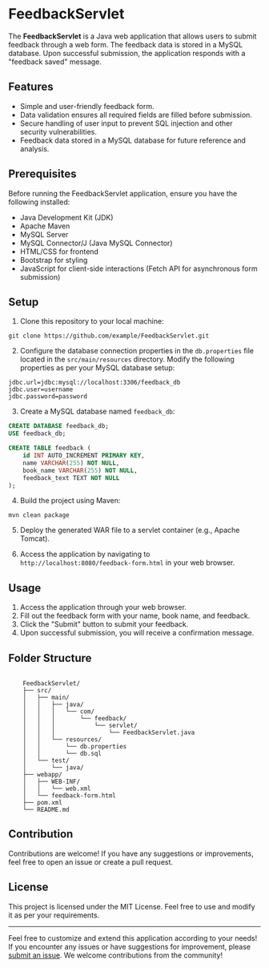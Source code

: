 # FeedbackServlet

The **FeedbackServlet** is a Java web application that allows users to submit feedback through a web form. The feedback data is stored in a MySQL database. Upon successful submission, the application responds with a "feedback saved" message.

## Features

- Simple and user-friendly feedback form.
- Data validation ensures all required fields are filled before submission.
- Secure handling of user input to prevent SQL injection and other security vulnerabilities.
- Feedback data stored in a MySQL database for future reference and analysis.

## Prerequisites

Before running the FeedbackServlet application, ensure you have the following installed:

- Java Development Kit (JDK)
- Apache Maven
- MySQL Server
- MySQL Connector/J (Java MySQL Connector)
- HTML/CSS for frontend
- Bootstrap for styling
- JavaScript for client-side interactions (Fetch API for asynchronous form submission)

## Setup

1. Clone this repository to your local machine:

```
git clone https://github.com/example/FeedbackServlet.git
```

2. Configure the database connection properties in the `db.properties` file located in the `src/main/resources` directory. Modify the following properties as per your MySQL database setup:

```
jdbc.url=jdbc:mysql://localhost:3306/feedback_db
jdbc.user=username
jdbc.password=password
```

3. Create a MySQL database named `feedback_db`:

```sql
CREATE DATABASE feedback_db;
USE feedback_db;

CREATE TABLE feedback (
    id INT AUTO_INCREMENT PRIMARY KEY,
    name VARCHAR(255) NOT NULL,
    book_name VARCHAR(255) NOT NULL,
    feedback_text TEXT NOT NULL
);
```

4. Build the project using Maven:

```
mvn clean package
```

5. Deploy the generated WAR file to a servlet container (e.g., Apache Tomcat).

6. Access the application by navigating to `http://localhost:8080/feedback-form.html` in your web browser.

## Usage

1. Access the application through your web browser.
2. Fill out the feedback form with your name, book name, and feedback.
3. Click the "Submit" button to submit your feedback.
4. Upon successful submission, you will receive a confirmation message.

## Folder Structure

```

    FeedbackServlet/
    ├── src/
    │   ├── main/
    │   │   ├── java/
    │   │   │   └── com/
    │   │   │       └── feedback/
    │   │   │           └── servlet/
    │   │   │               └── FeedbackServlet.java
    │   │   └── resources/
    │   │       └── db.properties
    │   │       └── db.sql
    │   └── test/
    │       └── java/
    ├── webapp/
    │   ├── WEB-INF/
    │   │   └── web.xml
    │   └── feedback-form.html 
    ├── pom.xml    
    └── README.md

```
## Contribution

Contributions are welcome! If you have any suggestions or improvements, feel free to open an issue or create a pull request.


## License

This project is licensed under the MIT License. Feel free to use and modify it as per your requirements.

---

Feel free to customize and extend this application according to your needs! If you encounter any issues or have suggestions for improvement, please [submit an issue](https://github.com/karthikar-dev/FeedbackServlet/issues). We welcome contributions from the community!
